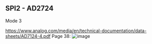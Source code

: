 

## SPI2 - AD2724

Mode 3

https://www.analog.com/media/en/technical-documentation/data-sheets/AD7124-4.pdf
Page 38:
![image](https://user-images.githubusercontent.com/5520281/128595692-47a557a0-cf09-4c8f-a3a2-18ac19ede19b.png)
